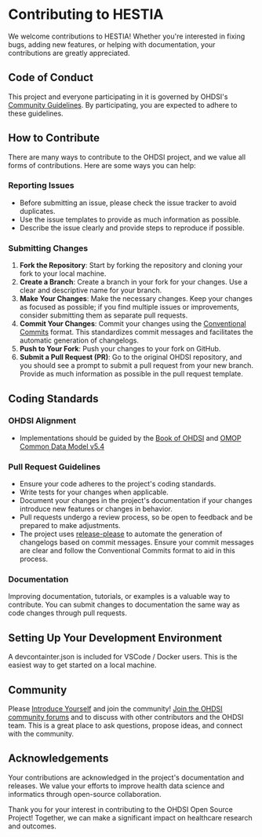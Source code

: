 # Contributing to HESTIA

We welcome contributions to HESTIA! Whether you're interested in fixing bugs, adding new features, or helping with documentation, your contributions are greatly appreciated.

## Code of Conduct
This project and everyone participating in it is governed by OHDSI's [Community Guidelines](https://forums.ohdsi.org/faq). By participating, you are expected to adhere to these guidelines.

## How to Contribute
There are many ways to contribute to the OHDSI project, and we value all forms of contributions. Here are some ways you can help:

### Reporting Issues
- Before submitting an issue, please check the issue tracker to avoid duplicates.
- Use the issue templates to provide as much information as possible.
- Describe the issue clearly and provide steps to reproduce if possible.

### Submitting Changes
1. **Fork the Repository**: Start by forking the repository and cloning your fork to your local machine.
2. **Create a Branch**: Create a branch in your fork for your changes. Use a clear and descriptive name for your branch.
3. **Make Your Changes**: Make the necessary changes. Keep your changes as focused as possible; if you find multiple issues or improvements, consider submitting them as separate pull requests.
4. **Commit Your Changes**: Commit your changes using the [Conventional Commits](https://www.conventionalcommits.org/en/v1.0.0-beta.2/) format. This standardizes commit messages and facilitates the automatic generation of changelogs.
5. **Push to Your Fork**: Push your changes to your fork on GitHub.
6. **Submit a Pull Request (PR)**: Go to the original OHDSI repository, and you should see a prompt to submit a pull request from your new branch. Provide as much information as possible in the pull request template.

## Coding Standards

### OHDSI Alignment
- Implementations should be guided by the [Book of OHDSI](https://ohdsi.github.io/TheBookOfOhdsi/) and [OMOP Common Data Model v5.4](https://ohdsi.github.io/CommonDataModel/index.html)

### Pull Request Guidelines
- Ensure your code adheres to the project's coding standards.
- Write tests for your changes when applicable.
- Document your changes in the project's documentation if your changes introduce new features or changes in behavior.
- Pull requests undergo a review process, so be open to feedback and be prepared to make adjustments.
- The project uses [release-please](https://github.com/googleapis/release-please) to automate the generation of changelogs based on commit messages. Ensure your commit messages are clear and follow the Conventional Commits format to aid in this process.

### Documentation
Improving documentation, tutorials, or examples is a valuable way to contribute. You can submit changes to documentation the same way as code changes through pull requests.

## Setting Up Your Development Environment

A devcontainter.json is included for VSCode / Docker users. This is the easiest way to get started on a local machine.

## Community
Please [Introduce Yourself](https://forums.ohdsi.org/t/welcome-to-ohdsi-please-introduce-yourself/704/932) and join the community! [Join the OHDSI community forums](https://forums.ohdsi.org/) and to discuss with other contributors and the OHDSI team. This is a great place to ask questions, propose ideas, and connect with the community.

## Acknowledgements
Your contributions are acknowledged in the project's documentation and releases. We value your efforts to improve health data science and informatics through open-source collaboration.

Thank you for your interest in contributing to the OHDSI Open Source Project! Together, we can make a significant impact on healthcare research and outcomes.
